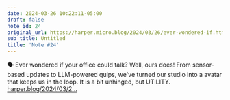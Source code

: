 ```yaml
---
date: 2024-03-26 10:22:11-05:00
draft: false
note_id: 24
original_url: https://harper.micro.blog/2024/03/26/ever-wondered-if.html
sub_title: Untitled
title: 'Note #24'
---
```


🗣️ Ever wondered if your office could talk? Well, ours does! From sensor-based updates to LLM-powered quips, we've turned our studio into a avatar that keeps us in the loop. It is a bit unhinged, but UTILITY. [harper.blog/2024/03/2...](https://harper.blog/2024/03/26/our-office-avatar-pt-1-the-office-is-talking-shit-again/)
